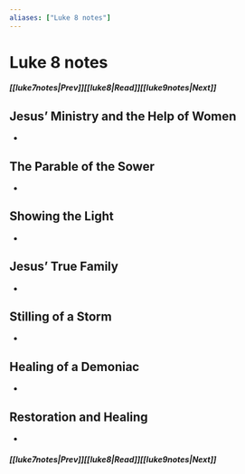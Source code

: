 ```yaml
---
aliases: ["Luke 8 notes"]
---
```

# Luke 8 notes
##### <span class=arrow-left></span>[[luke7notes|Prev]]<span class=navigation-separator></span>[[luke8|Read]]<span class=navigation-separator></span>[[luke9notes|Next]]<span class=arrow-right></span>
## Jesus’ Ministry and the Help of Women
- 
## The Parable of the Sower
- 
## Showing the Light
- 
## Jesus’ True Family
- 
## Stilling of a Storm
- 
## Healing of a Demoniac
- 
## Restoration and Healing
- 
##### <span class=arrow-left></span>[[luke7notes|Prev]]<span class=navigation-separator></span>[[luke8|Read]]<span class=navigation-separator></span>[[luke9notes|Next]]<span class=arrow-right></span>